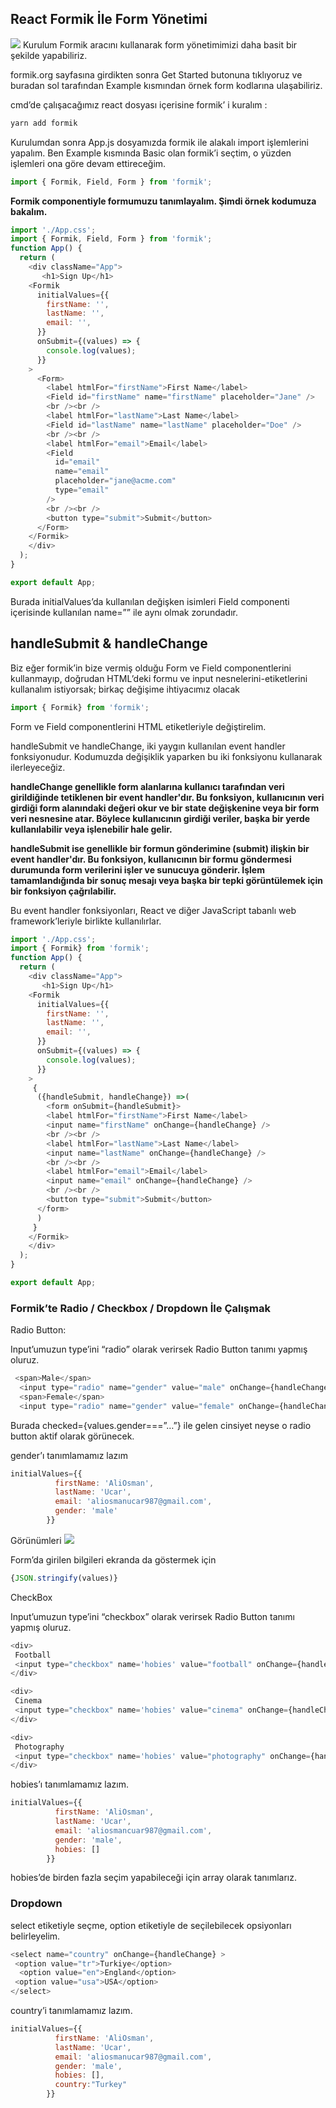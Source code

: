 <h2>React Formik İle Form Yönetimi</h2>

<img src='https://miro.medium.com/v2/resize:fit:720/format:webp/1*z9lOCDcy6KcBY_7qam436g.png'/>
Kurulum
Formik aracını kullanarak form yönetimimizi daha basit bir şekilde yapabiliriz.

formik.org sayfasına girdikten sonra Get Started butonuna tıklıyoruz ve buradan sol tarafından Example kısmından örnek form kodlarına ulaşabiliriz.

cmd’de çalışacağımız react dosyası içerisine formik’ i kuralım :

```js
yarn add formik
```

Kurulumdan sonra App.js dosyamızda formik ile alakalı import işlemlerini yapalım. Ben Example kısmında Basic olan formik’i seçtim, o yüzden işlemleri ona göre devam ettireceğim.

```js
import { Formik, Field, Form } from 'formik';

```

<strong>Formik componentiyle formumuzu tanımlayalım. Şimdi örnek kodumuza bakalım. </strong>

```js
import './App.css';
import { Formik, Field, Form } from 'formik';
function App() {
  return (
    <div className="App">
       <h1>Sign Up</h1>
    <Formik
      initialValues={{
        firstName: '',
        lastName: '',
        email: '',
      }}
      onSubmit={(values) => {
        console.log(values);
      }}
    >
      <Form>
        <label htmlFor="firstName">First Name</label>
        <Field id="firstName" name="firstName" placeholder="Jane" />
        <br /><br />
        <label htmlFor="lastName">Last Name</label>
        <Field id="lastName" name="lastName" placeholder="Doe" />
        <br /><br />
        <label htmlFor="email">Email</label>
        <Field
          id="email"
          name="email"
          placeholder="jane@acme.com"
          type="email"
        />
        <br /><br />
        <button type="submit">Submit</button>
      </Form>
    </Formik>
    </div>
  );
}

export default App;
```


Burada initialValues’da kullanılan değişken isimleri Field componenti içerisinde kullanılan name=”” ile aynı olmak zorundadır.

<h2>handleSubmit & handleChange</h2>

Biz eğer formik’in bize vermiş olduğu Form ve Field componentlerini kullanmayıp, doğrudan HTML’deki formu ve input nesnelerini-etiketlerini kullanalım istiyorsak; birkaç değişime ihtiyacımız olacak

```js
import { Formik} from 'formik';


```


Form ve Field componentlerini HTML etiketleriyle değiştirelim.

handleSubmit ve handleChange, iki yaygın kullanılan event handler fonksiyonudur. Kodumuzda değişiklik yaparken bu iki fonksiyonu kullanarak ilerleyeceğiz.

<strong>handleChange genellikle form alanlarına kullanıcı tarafından veri girildiğinde tetiklenen bir event handler'dır. Bu fonksiyon, kullanıcının veri girdiği form alanındaki değeri okur ve bir state değişkenine veya bir form veri nesnesine atar. Böylece kullanıcının girdiği veriler, başka bir yerde kullanılabilir veya işlenebilir hale gelir.</strong>

<strong>handleSubmit ise genellikle bir formun gönderimine (submit) ilişkin bir event handler'dır. Bu fonksiyon, kullanıcının bir formu göndermesi durumunda form verilerini işler ve sunucuya gönderir. İşlem tamamlandığında bir sonuç mesajı veya başka bir tepki görüntülemek için bir fonksiyon çağrılabilir.</strong>

Bu event handler fonksiyonları, React ve diğer JavaScript tabanlı web framework’leriyle birlikte kullanılırlar.

```js
import './App.css';
import { Formik} from 'formik';
function App() {
  return (
    <div className="App">
       <h1>Sign Up</h1>
    <Formik
      initialValues={{
        firstName: '',
        lastName: '',
        email: '',
      }}
      onSubmit={(values) => {
        console.log(values);
      }}
    >
     {
      ({handleSubmit, handleChange}) =>(
        <form onSubmit={handleSubmit}>
        <label htmlFor="firstName">First Name</label>
        <input name="firstName" onChange={handleChange} />
        <br /><br />
        <label htmlFor="lastName">Last Name</label>
        <input name="lastName" onChange={handleChange} />
        <br /><br />
        <label htmlFor="email">Email</label>
        <input name="email" onChange={handleChange} />
        <br /><br />
        <button type="submit">Submit</button>
      </form>
      )
     }
    </Formik>
    </div>
  );
}

export default App;
```

<h3>Formik’te Radio / Checkbox / Dropdown İle Çalışmak</h3>


Radio Button:

Input’umuzun type’ini “radio” olarak verirsek Radio Button tanımı yapmış oluruz.

```js
 <span>Male</span>
  <input type="radio" name="gender" value="male" onChange={handleChange} checked={values.gender==="male"}/>
  <span>Female</span>
  <input type="radio" name="gender" value="female" onChange={handleChange} checked={values.gender==="female"} />
```

Burada checked={values.gender===”…”} ile gelen cinsiyet neyse o radio button aktif olarak görünecek.

gender’ı tanımlamamız lazım

```js
initialValues={{
          firstName: 'AliOsman',
          lastName: 'Ucar',
          email: 'aliosmanucar987@gmail.com',
          gender: 'male'
        }}
```

Görünümleri
<img src='https://miro.medium.com/v2/resize:fit:554/format:webp/1*x2Gz0BcQZEJ14J3ZWVtVJw.png'>

Form’da girilen bilgileri ekranda da göstermek için

```js
{JSON.stringify(values)}
```

CheckBox

Input’umuzun type’ini “checkbox” olarak verirsek Radio Button tanımı yapmış oluruz.

```js
<div>
 Football
 <input type="checkbox" name='hobies' value="football" onChange={handleChange} />
</div>

<div>
 Cinema
 <input type="checkbox" name='hobies' value="cinema" onChange={handleChange} />
</div>

<div>
 Photography
 <input type="checkbox" name='hobies' value="photography" onChange={handleChange} />
</div>
```


hobies’ı tanımlamamız lazım.

```js
initialValues={{
          firstName: 'AliOsman',
          lastName: 'Ucar',
          email: 'aliosmancuar987@gmail.com',
          gender: 'male',
          hobies: []
        }}

```


hobies’de birden fazla seçim yapabileceği için array olarak tanımlarız.



<h3>Dropdown</h3>

select etiketiyle seçme, option etiketiyle de seçilebilecek opsiyonları belirleyelim.

```js
<select name="country" onChange={handleChange} >
 <option value="tr">Turkiye</option>
  <option value="en">England</option>
 <option value="usa">USA</option>
</select>

```

country’i tanımlamamız lazım.

```js
initialValues={{
          firstName: 'AliOsman',
          lastName: 'Ucar',
          email: 'aliosmanucar987@gmail.com',
          gender: 'male',
          hobies: [],
          country:"Turkey"
        }}

```

